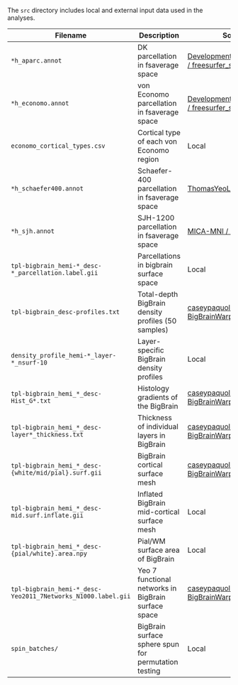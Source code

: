 The `src` directory includes local and external input data used in the analyses.

|Filename|Description|Source|Comments|
|---|---|---|---|
|`*h_aparc.annot`|DK parcellation in fsaverage space|[DevelopmentalImagingMCRI / freesurfer_statsurf_display](https://github.com/DevelopmentalImagingMCRI/freesurfer_statsurf_display/tree/master/fsaverage_fs6/label)| |
|`*h_economo.annot`|von Economo parcellation in fsaverage space|[DevelopmentalImagingMCRI / freesurfer_statsurf_display](https://github.com/DevelopmentalImagingMCRI/freesurfer_statsurf_display/tree/master/fsaverage_fs6/label)| |
|`economo_cortical_types.csv`|Cortical type of each von Economo region|Local|Created manually based on [García-Cabezas 2020](https://doi.org/10.3389/fnana.2020.576015). Labels correspond to `*h_economo.annot`|
|`*h_schaefer400.annot`|Schaefer-400 parcellation in fsaverage space|[ThomasYeoLab / CBIG](https://github.com/ThomasYeoLab/CBIG/tree/master/stable_projects/brain_parcellation/Schaefer2018_LocalGlobal/Parcellations/FreeSurfer5.3/fsaverage/label)|Originally named `*h.Schaefer2018_400Parcels_7Networks_order.annot`|
|`*h_sjh.annot`|SJH-1200 parcellation in fsaverage space|[MICA-MNI / micaopen](https://github.com/MICA-MNI/micaopen/tree/master/MPC/maps)| |
|`tpl-bigbrain_hemi-*_desc-*_parcellation.label.gii`|Parcellations in bigbrain surface space|Local|Created using `code/local/transform_to_bigbrain.sh`|
|`tpl-bigbrain_desc-profiles.txt`|Total-depth BigBrain density profiles (50 samples)|[caseypaquola / BigBrainWarp](https://github.com/caseypaquola/BigBrainWarp)| |
|`density_profile_hemi-*_layer-*_nsurf-10`|Layer-specific BigBrain density profiles|Local|Created using `code/local/create_laminar_density_profiles.sh`|
|`tpl-bigbrain_hemi_*_desc-Hist_G*.txt`|Histology gradients of the BigBrain|[caseypaquola / BigBrainWarp](https://github.com/caseypaquola/BigBrainWarp)|Based on [Paquola 2019](https://doi.org/10.1371/journal.pbio.3000284)|
|`tpl-bigbrain_hemi_*_desc-layer*_thickness.txt`|Thickness of individual layers in BigBrain|[caseypaquola / BigBrainWarp](https://github.com/caseypaquola/BigBrainWarp)|Based on [Wagstyl 2020](https://doi.org/10.1371/journal.pbio.3000678)|
|`tpl-bigbrain_hemi_*_desc-{white/mid/pial}.surf.gii`|BigBrain cortical surface mesh|[caseypaquola / BigBrainWarp](https://github.com/caseypaquola/BigBrainWarp)| |
|`tpl-bigbrain_hemi_*_desc-mid.surf.inflate.gii`|Inflated BigBrain mid-cortical surface mesh|Local|Created using FreeSurfer in `code/local/inflate_bigbrain.sh`|
|`tpl-bigbrain_hemi_*_desc-{pial/white}.area.npy`|Pial/WM surface area of BigBrain|Local|Created using CIVET in `code/local/calculate_surface_area.py`|
|`tpl-bigbrain_hemi-*_desc-Yeo2011_7Networks_N1000.label.gii`|Yeo 7 functional networks in BigBrain surface space|[caseypaquola / BigBrainWarp](https://github.com/caseypaquola/BigBrainWarp)| |
|`spin_batches/`|BigBrain surface sphere spun for permutation testing|Local|Created in `code/helpers.py` > `create_bigbrain_spin_permutations`. Each batch includes 20 random spins.|